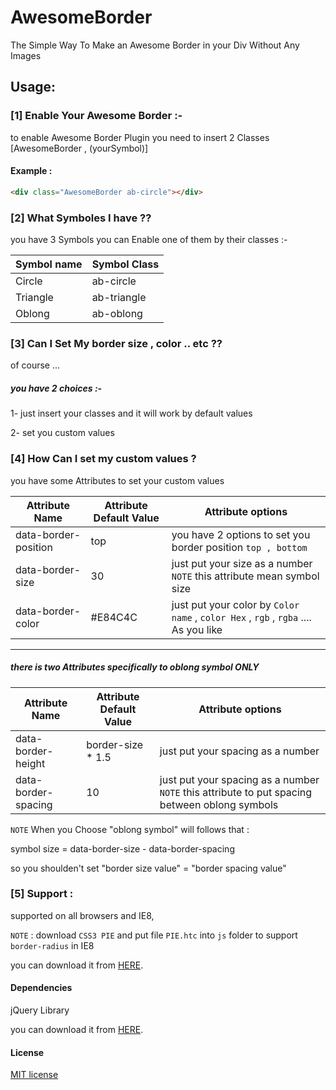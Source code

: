 # AwesomeBorder

The Simple Way To Make an Awesome Border in your Div Without Any Images

## Usage:


### [1] Enable Your Awesome Border :-

to enable Awesome Border Plugin you need to insert 2 Classes [AwesomeBorder , (yourSymbol)]
#### Example :
```html
<div class="AwesomeBorder ab-circle"></div>
```


### [2] What Symboles I have ??

you have 3 Symbols you can Enable one of them by their classes :- 

| Symbol name | Symbol Class |
| ----------- | ------------ |
| Circle      | ab-circle    |
| Triangle    | ab-triangle  |
| Oblong      | ab-oblong    |


### [3] Can I Set My border size , color .. etc ?? 

of course ... 

##### you have 2 choices :- 

1- just insert your classes and it will work by default values 

2- set you custom values 

### [4] How Can I set my custom values ?

you have some Attributes to set your custom values 

| Attribute Name                | Attribute Default Value | Attribute options          |
| ----------------------------- | ----------------------- | -------------------------- |
| data-border-position          | top                     | you have 2 options to set you border position ``` top , bottom ```          |
| data-border-size              | 30                      | just put your size as a number ``` NOTE ``` this attribute mean symbol size  |
| data-border-color             | #E84C4C         | just put your color by ```Color name``` , ```color Hex``` , ```rgb``` , ```rgba```  .... As you like          |

--------------------------

##### there is two Attributes specifically to oblong symbol ONLY 

| Attribute Name                | Attribute Default Value | Attribute options          |
| ----------------------------- | ----------------------- | -------------------------- |
| data-border-height            | border-size * 1.5       | just put your spacing as a number |
| data-border-spacing           | 10                      | just put your spacing as a number  ```  NOTE ```  this attribute to put spacing between oblong symbols           |


 ``` NOTE ```  When you Choose "oblong symbol" will follows that :

symbol size = data-border-size - data-border-spacing 

so you shoulden't set  "border size value" = "border spacing value"

### [5] Support :

supported on all browsers and IE8,

``` NOTE ```  :  download ``` CSS3 PIE ``` and put file  ``` PIE.htc ```  into ``` js ```  folder to support ``` border-radius ``` in IE8 

you can download it from [HERE](http://css3pie.com/).


#### Dependencies

jQuery Library

you can download it from [HERE](http://jquery.com/download/).

#### License
[MIT license](http://opensource.org/licenses/MIT)
